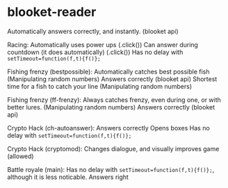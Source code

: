 # blooket-reader 
Automatically answers correctly, and instantly. (blooket api)

Racing:
  Automatically uses power ups (.click()) 
  Can answer during countdown (it does automatically) (.click())
  Has no delay with `setTimeout=function(f,t){f()};`
  
Fishing frenzy (bestpossible):
  Automatically catches best possible fish (Manipulating random numbers)
  Answers correctly (blooket api)
  Shortest time for a fish to catch your line (Manipulating random numbers)

Fishing frenzy (ff-frenzy):
  Always catches frenzy, even during one, or with better lures. (Manipulating random numbers)
  Answers correctly (blooket api)
  
Crypto Hack (ch-autoanswer):
  Answers correctly
  Opens boxes
  Has no delay with `setTimeout=function(f,t){f()};`
  
Crypto Hack (cryptomod):
  Changes dialogue, and visually improves game (allowed)
  
Battle royale (main):
  Has no delay with `setTimeout=function(f,t){f()};`, although it is less noticable.
  Answers right
  
  

  
 
  
